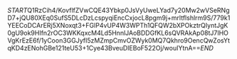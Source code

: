 $START$Q1RzCih4/KovflfZVwCQE43Ybkp0JsVyUweLYad7y20Mw2wVSeRNgD7+jQU80XEq0SufS5DLcDzLcspyqiEncCxjocL8pgm9j+mrltflshlrm9S/779k1YEECoDCArERj5XNoxqt3+FGlP4vUP4W3WPTh1QFQW2bXPOkztrQIyntJgK0gU9ok9HIfn2rOC3WKKqxcM4Ld5HnnlJAoBDDGfKL6sQVRAkAp08tJ7IHOVgKrEzE6f/1yCoon3GGJyfI5zMZmpCmvOZWyk0MQ7Qkhro9OencQwZosYtqKD4zENohGBe121teU53+1Cye43BveuDIEBoF522Oj/wouIYtnA==$END$